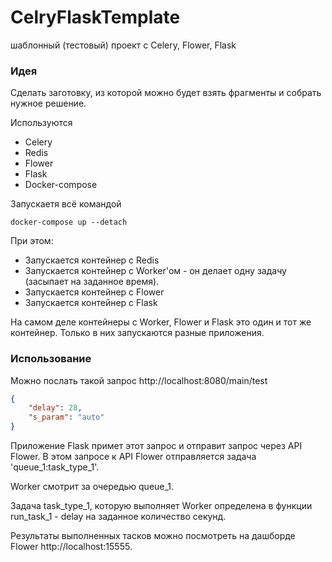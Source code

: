 # CelryFlaskTemplate
шаблонный (тестовый) проект с Celery, Flower, Flask

### Идея

Сделать заготовку, из которой можно будет взять фрагменты и собрать нужное решение.

Используются
* Celery
* Redis
* Flower
* Flask
* Docker-compose

Запускаетя всё командой
``` 
docker-compose up --detach
````

При этом:
* Запускается контейнер с Redis
* Запускается контейнер с Worker'ом - он делает одну задачу (засыпает на заданное время).
* Запускается контейнер с Flower
* Запускается контейнер c Flask

На самом деле контейнеры с Worker, Flower и Flask это один и тот же контейнер.
Только в них запускаются разные приложения.

### Использование
Можно послать такой запрос http://localhost:8080/main/test
```json
{
    "delay": 28,
    "s_param": "auto"
}
```

Приложение Flask примет этот запрос и отправит запрос через API Flower.
В этом запросе к API Flower отправляется задача 'queue_1:task_type_1'.

Worker смотрит за очередью queue_1.

Задача task_type_1, которую выполняет Worker определена в функции
run_task_1 - delay на заданное количество секунд.

Результаты выполненных тасков можно посмотреть на дашборде
Flower http://localhost:15555.


